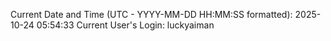 Current Date and Time (UTC - YYYY-MM-DD HH:MM:SS formatted): 2025-10-24 05:54:33
Current User's Login: luckyaiman
